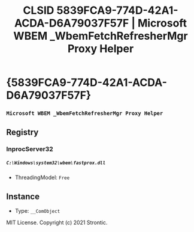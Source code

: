﻿---
title: "CLSID 5839FCA9-774D-42A1-ACDA-D6A79037F57F | Microsoft WBEM _WbemFetchRefresherMgr Proxy Helper"
excerpt: What is COM-Object CLSID 5839FCA9-774D-42A1-ACDA-D6A79037F57F?
---

# {5839FCA9-774D-42A1-ACDA-D6A79037F57F}

### `Microsoft WBEM _WbemFetchRefresherMgr Proxy Helper`

## Registry


### InprocServer32

##### `C:\Windows\system32\wbem\fastprox.dll`
* ThreadingModel: `Free`

## Instance

* Type: `__ComObject`

MIT License. Copyright (c) 2021 Strontic.


